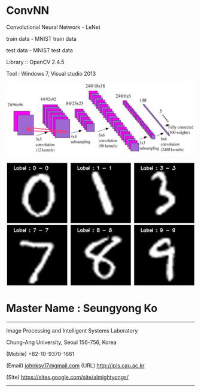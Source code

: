 # ConvNN 
Convolutional Neural Network - LeNet

train data - MNIST train data

test data - MNIST test data

Library :: OpenCV 2.4.5 

Tool : Windows 7, Visual studio 2013

![Structure](./figure2.PNG)

![실험결과](./figure.PNG)


# Master Name : Seungyong Ko

--------------------------------------------------------

Image Processing and Intelligent Systems Laboratory

Chung-Ang University, Seoul 156-756, Korea

(Mobile) +82-10-9370-1661

(Email) johnksy17@gmail.com (URL) http://ipis.cau.ac.kr 

(Site) https://sites.google.com/site/almightyongs/

--------------------------------------------------------


```

```
